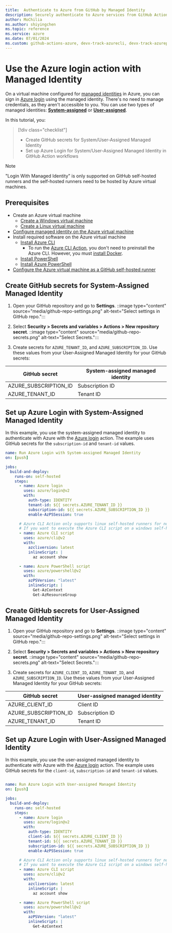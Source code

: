 ```yaml
--- 
title:  Authenticate to Azure from GitHub by Managed Identity
description: Securely authenticate to Azure services from GitHub Actions workflows using Azure Login Action with a Managed Identity configured on a virtual machine.
author: MoChilia 
ms.author: shiyingchen 
ms.topic: reference
ms.service: azure 
ms.date: 07/01/2024
ms.custom: github-actions-azure, devx-track-azurecli, devx-track-azurepowershell, linux-related-content
---
```


# Use the Azure login action with Managed Identity

On a virtual machine configured for [managed identities](/entra/identity/managed-identities-azure-resources/overview) in Azure, you can sign in [Azure login](https://github.com/marketplace/actions/azure-login) using the managed identity. There's no need to manage credentials, as they aren't accessible to you. You can use two types of managed identities: [**System-assigned**](/entra/identity/managed-identities-azure-resources/how-to-configure-managed-identities#system-assigned-managed-identity) or [**User-assigned**](/entra/identity/managed-identities-azure-resources/how-to-configure-managed-identities#user-assigned-managed-identity).

In this tutorial, you:

> [!div class="checklist"]
> * Create GitHub secrets for System/User-Assigned Managed Identity
> * Set up Azure Login for System/User-Assigned Managed Identity in GitHub Action workflows

> [!NOTE]
>
> "Login With Managed Identity" is only supported on GitHub self-hosted runners and the self-hosted runners need to be hosted by Azure virtual machines.

## Prerequisites

- Create an Azure virtual machine
  - [Create a Windows virtual machine](/azure/virtual-machines/windows/quick-create-portal)
  - [Create a Linux virtual machine](/azure/virtual-machines/linux/quick-create-portal?tabs=ubuntu)
- [Configure managed identity on the Azure virtual machine](/entra/identity/managed-identities-azure-resources/qs-configure-portal-windows-vm)
- Install required software on the Azure virtual machine
  - [Install Azure CLI](/cli/azure/install-azure-cli)
    - To run the [Azure CLI Action](https://github.com/Azure/CLI), you don't need to preinstall the Azure CLI. However, you must [install Docker](https://docs.docker.com/engine/install/).
  - [Install PowerShell](/powershell/scripting/install/installing-powershell)
  - [Install Azure PowerShell](/powershell/azure/install-azure-powershell)
- [Configure the Azure virtual machine as a GitHub self-hosted runner](https://docs.github.com/actions/hosting-your-own-runners/managing-self-hosted-runners/adding-self-hosted-runners)


## Create GitHub secrets for System-Assigned Managed Identity

1. Open your GitHub repository and go to **Settings**.
::image type="content" source="media/github-repo-settings.png" alt-text="Select settings in GitHub repo.":::

1. Select **Security > Secrets and variables > Actions > New repository secret**.
::image type="content" source="media/github-repo-secrets.png" alt-text="Select Secrets.":::

1. Create secrets for `AZURE_TENANT_ID`, and `AZURE_SUBSCRIPTION_ID`. Use these values from your User-Assigned Managed Identity for your GitHub secrets:

|GitHub secret  |System-assigned managed identity  |
|---------|---------|
|AZURE_SUBSCRIPTION_ID     |    Subscription ID     |
|AZURE_TENANT_ID    |    Tenant ID   |

## Set up Azure Login with System-Assigned Managed Identity

In this example, you use the system-assigned managed identity to authenticate with Azure with the [Azure login](https://github.com/marketplace/actions/azure-login) action. The example uses GitHub secrets for the `subscription-id` and `tenant-id` values. 


```yaml
name: Run Azure Login with System-assigned Managed Identity
on: [push]

jobs:
  build-and-deploy:
    runs-on: self-hosted
    steps:
      - name: Azure login
        uses: azure/login@v2
        with:
          auth-type: IDENTITY
          tenant-id: ${{ secrets.AZURE_TENANT_ID }}
          subscription-id: ${{ secrets.AZURE_SUBSCRIPTION_ID }}
          enable-AzPSSession: true

      # Azure CLI Action only supports linux self-hosted runners for now.
      # If you want to execute the Azure CLI script on a windows self-hosted runner, you can execute it directly in `run`.
      - name: Azure CLI script
        uses: azure/cli@v2
        with:
          azcliversion: latest
          inlineScript: |
            az account show

      - name: Azure PowerShell script
        uses: azure/powershell@v2
        with:
          azPSVersion: "latest"
          inlineScript: |
            Get-AzContext
            Get-AzResourceGroup
```

## Create GitHub secrets for User-Assigned Managed Identity

1. Open your GitHub repository and go to **Settings**.
::image type="content" source="media/github-repo-settings.png" alt-text="Select settings in GitHub repo.":::

1. Select **Security > Secrets and variables > Actions > New repository secret**.
::image type="content" source="media/github-repo-secrets.png" alt-text="Select Secrets.":::

1. Create secrets for `AZURE_CLIENT_ID`, `AZURE_TENANT_ID`, and `AZURE_SUBSCRIPTION_ID`. Use these values from your User-Assigned Managed Identity for your GitHub secrets:

|GitHub secret  |User-assigned managed identity  |
|---------|---------|
|AZURE_CLIENT_ID     |    Client ID     |
|AZURE_SUBSCRIPTION_ID     |    Subscription ID     |
|AZURE_TENANT_ID    |    Tenant ID   |

## Set up Azure Login with User-Assigned Managed Identity

In this example, you use the user-assigned managed identity to authenticate with Azure with the [Azure login](https://github.com/marketplace/actions/azure-login) action. The example uses GitHub secrets for the `client-id`, `subscription-id` and `tenant-id` values. 

```yaml

name: Run Azure Login with User-assigned Managed Identity
on: [push]

jobs:
  build-and-deploy:
    runs-on: self-hosted
    steps:
      - name: Azure login
        uses: azure/login@v2
        with:
          auth-type: IDENTITY
          client-id: ${{ secrets.AZURE_CLIENT_ID }}
          tenant-id: ${{ secrets.AZURE_TENANT_ID }}
          subscription-id: ${{ secrets.AZURE_SUBSCRIPTION_ID }}
          enable-AzPSSession: true

      # Azure CLI Action only supports linux self-hosted runners for now.
      # If you want to execute the Azure CLI script on a windows self-hosted runner, you can execute it directly in `run`.
      - name: Azure CLI script
        uses: azure/cli@v2
        with:
          azcliversion: latest
          inlineScript: |
            az account show

      - name: Azure PowerShell script
        uses: azure/powershell@v2
        with:
          azPSVersion: "latest"
          inlineScript: |
            Get-AzContext
```